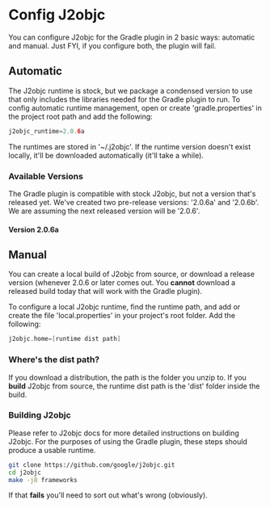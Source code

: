# Config J2objc

You can configure J2objc for the Gradle plugin in 2 basic ways: automatic and manual.
Just FYI, if you configure both, the plugin will fail.

## Automatic

The J2objc runtime is stock, but we package a condensed version to use that only
includes the libraries needed for the Gradle plugin to run. To config automatic
runtime management, open or create 'gradle.properties' in the project root path
and add the following:

```gradle
j2objc_runtime=2.0.6a
```

The runtimes are stored in '~/.j2objc'. If the runtime version doesn't exist locally, it'll
be downloaded automatically (it'll take a while).

### Available Versions

The Gradle plugin is compatible with stock J2objc, but not a version that's released yet.
We've created two pre-release versions: '2.0.6a' and '2.0.6b'. We are assuming the next released version will be '2.0.6'.

#### Version 2.0.6a

## Manual

You can create a local build of J2objc from source, or download a release version
(whenever 2.0.6 or later comes out. You **cannot** download a released build today
that will work with the Gradle plugin).

To configure a local J2objc runtime, find the runtime path, and add or create
the file 'local.properties' in your project's root folder. Add the following:

```gradle
j2objc.home=[runtime dist path]
```

### Where's the dist path?

If you download a distribution, the path is the folder you unzip to. If you
**build** J2objc from source, the runtime dist path is the 'dist' folder inside
the build.

### Building J2objc

Please refer to J2objc docs for more detailed instructions on building J2objc.
For the purposes of using the Gradle plugin, these steps should produce a usable
runtime.

```bash
git clone https://github.com/google/j2objc.git
cd j2objc
make -j8 frameworks
```

If that **fails** you'll need to sort out what's wrong (obviously).
